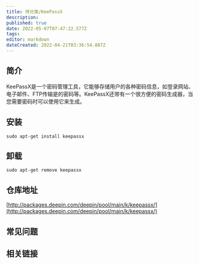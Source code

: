 ```yaml
---
title: 待分类/KeePassX
description: 
published: true
date: 2022-05-07T07:47:22.577Z
tags: 
editor: markdown
dateCreated: 2022-04-21T03:36:54.887Z
---
```


## 简介

KeePassX是一个密码管理工具，它能够存储用户的各种密码信息，如登录网站、电子邮件、FTP传输是的密码等。KeePassX还带有一个很方便的密码生成器，当您需要密码时可以使用它来生成。

## 安装

`sudo apt-get install keepassx`

## 卸载

`sudo apt-get remove keepassx`

## 仓库地址

[http://packages.deepin.com/deepin/pool/main/k/keepassx/](http://packages.deepin.com/deepin/pool/main/k/keepassx/)


## 常见问题


## 相关链接